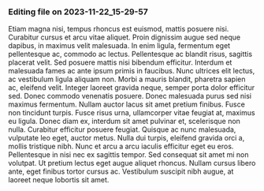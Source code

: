 

### Editing file on 2023-11-22_15-29-57

Etiam magna nisi, tempus rhoncus est euismod, mattis posuere nisi. Curabitur cursus et arcu vitae aliquet. Proin dignissim augue sed neque dapibus, in maximus velit malesuada. In enim ligula, fermentum eget pellentesque ac, commodo ac lectus. Pellentesque ac blandit risus, sagittis placerat velit. Sed posuere mattis nisi bibendum efficitur. Interdum et malesuada fames ac ante ipsum primis in faucibus. Nunc ultrices elit lectus, ac vestibulum ligula aliquam non. Morbi a mauris blandit, pharetra sapien ac, eleifend velit. Integer laoreet gravida neque, semper porta dolor efficitur sed.
Donec commodo venenatis posuere. Donec malesuada purus sed nisi maximus fermentum. Nullam auctor lacus sit amet pretium finibus. Fusce non tincidunt turpis. Fusce risus urna, ullamcorper vitae feugiat at, maximus eu ligula. Donec diam ex, interdum sit amet pulvinar et, scelerisque non nulla. Curabitur efficitur posuere feugiat. Quisque ac nunc malesuada, vulputate leo eget, auctor metus. Nulla dui turpis, eleifend gravida orci a, mollis tristique nibh. Nunc et arcu a arcu iaculis efficitur eget eu eros. Pellentesque in nisi nec ex sagittis tempor. Sed consequat sit amet mi non volutpat. Ut pretium lectus eget augue aliquet rhoncus. Nullam cursus libero ante, eget finibus tortor cursus ac. Vestibulum suscipit nibh augue, at laoreet neque lobortis sit amet.


